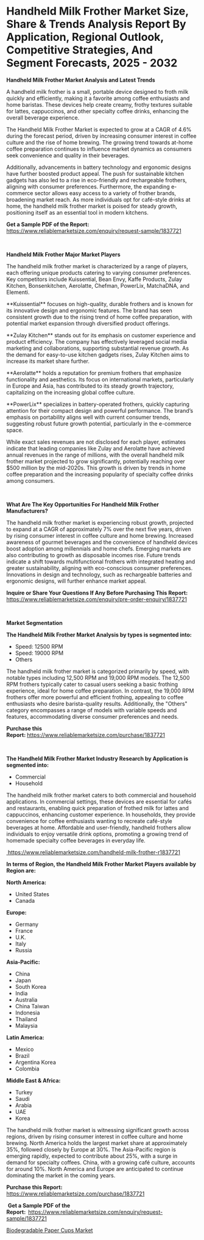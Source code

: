 <p><h1>Handheld Milk Frother Market Size, Share & Trends Analysis Report By Application, Regional Outlook, Competitive Strategies, And Segment Forecasts, 2025 - 2032</h1></p><p><strong>Handheld Milk Frother Market Analysis and Latest Trends</strong></p>
<p><p>A handheld milk frother is a small, portable device designed to froth milk quickly and efficiently, making it a favorite among coffee enthusiasts and home baristas. These devices help create creamy, frothy textures suitable for lattes, cappuccinos, and other specialty coffee drinks, enhancing the overall beverage experience. </p><p>The Handheld Milk Frother Market is expected to grow at a CAGR of 4.6% during the forecast period, driven by increasing consumer interest in coffee culture and the rise of home brewing. The growing trend towards at-home coffee preparation continues to influence market dynamics as consumers seek convenience and quality in their beverages. </p><p>Additionally, advancements in battery technology and ergonomic designs have further boosted product appeal. The push for sustainable kitchen gadgets has also led to a rise in eco-friendly and rechargeable frothers, aligning with consumer preferences. Furthermore, the expanding e-commerce sector allows easy access to a variety of frother brands, broadening market reach. As more individuals opt for café-style drinks at home, the handheld milk frother market is poised for steady growth, positioning itself as an essential tool in modern kitchens.</p></p>
<p><strong>Get a Sample PDF of the Report:&nbsp;</strong> <a href="https://www.reliablemarketsize.com/enquiry/request-sample/1837721?utm_campaign=2747&utm_medium=2&utm_source=Github&utm_content=ia&utm_term=05042025&utm_id=handheld-milk-frother">https://www.reliablemarketsize.com/enquiry/request-sample/1837721</a></p>
<p>&nbsp;</p>
<p><strong>Handheld Milk Frother Major Market Players</strong></p>
<p><p>The handheld milk frother market is characterized by a range of players, each offering unique products catering to varying consumer preferences. Key competitors include Kuissential, Bean Envy, Kaffe Products, Zulay Kitchen, Bonsenkitchen, Aerolatte, Chefman, PowerLix, MatchaDNA, and Elementi.</p><p>**Kuissential** focuses on high-quality, durable frothers and is known for its innovative design and ergonomic features. The brand has seen consistent growth due to the rising trend of home coffee preparation, with potential market expansion through diversified product offerings.</p><p>**Zulay Kitchen** stands out for its emphasis on customer experience and product efficiency. The company has effectively leveraged social media marketing and collaborations, supporting substantial revenue growth. As the demand for easy-to-use kitchen gadgets rises, Zulay Kitchen aims to increase its market share further.</p><p>**Aerolatte** holds a reputation for premium frothers that emphasize functionality and aesthetics. Its focus on international markets, particularly in Europe and Asia, has contributed to its steady growth trajectory, capitalizing on the increasing global coffee culture.</p><p>**PowerLix** specializes in battery-operated frothers, quickly capturing attention for their compact design and powerful performance. The brand’s emphasis on portability aligns well with current consumer trends, suggesting robust future growth potential, particularly in the e-commerce space.</p><p>While exact sales revenues are not disclosed for each player, estimates indicate that leading companies like Zulay and Aerolatte have achieved annual revenues in the range of millions, with the overall handheld milk frother market projected to grow significantly, potentially reaching over $500 million by the mid-2020s. This growth is driven by trends in home coffee preparation and the increasing popularity of specialty coffee drinks among consumers.</p></p>
<p>&nbsp;</p>
<p><strong>What Are The Key Opportunities For Handheld Milk Frother Manufacturers?</strong></p>
<p><p>The handheld milk frother market is experiencing robust growth, projected to expand at a CAGR of approximately 7% over the next five years, driven by rising consumer interest in coffee culture and home brewing. Increased awareness of gourmet beverages and the convenience of handheld devices boost adoption among millennials and home chefs. Emerging markets are also contributing to growth as disposable incomes rise. Future trends indicate a shift towards multifunctional frothers with integrated heating and greater sustainability, aligning with eco-conscious consumer preferences. Innovations in design and technology, such as rechargeable batteries and ergonomic designs, will further enhance market appeal.</p></p>
<p><strong>Inquire or Share Your Questions If Any Before Purchasing This Report:</strong> <a href="https://www.reliablemarketsize.com/enquiry/pre-order-enquiry/1837721?utm_campaign=2747&utm_medium=2&utm_source=Github&utm_content=ia&utm_term=05042025&utm_id=handheld-milk-frother">https://www.reliablemarketsize.com/enquiry/pre-order-enquiry/1837721</a></p>
<p>&nbsp;</p>
<p><strong>Market Segmentation</strong></p>
<p><strong>The Handheld Milk Frother Market Analysis by types is segmented into:</strong></p>
<p><ul><li>Speed: 12500 RPM</li><li>Speed: 19000 RPM</li><li>Others</li></ul></p>
<p><p>The handheld milk frother market is categorized primarily by speed, with notable types including 12,500 RPM and 19,000 RPM models. The 12,500 RPM frothers typically cater to casual users seeking a basic frothing experience, ideal for home coffee preparation. In contrast, the 19,000 RPM frothers offer more powerful and efficient frothing, appealing to coffee enthusiasts who desire barista-quality results. Additionally, the "Others" category encompasses a range of models with variable speeds and features, accommodating diverse consumer preferences and needs.</p></p>
<p><strong>Purchase this Report:&nbsp;</strong><a href="https://www.reliablemarketsize.com/purchase/1837721?utm_campaign=2747&utm_medium=2&utm_source=Github&utm_content=ia&utm_term=05042025&utm_id=handheld-milk-frother">https://www.reliablemarketsize.com/purchase/1837721</a></p>
<p>&nbsp;</p>
<p><strong>The Handheld Milk Frother Market Industry Research by Application is segmented into:</strong></p>
<p><ul><li>Commercial</li><li>Household</li></ul></p>
<p><p>The handheld milk frother market caters to both commercial and household applications. In commercial settings, these devices are essential for cafés and restaurants, enabling quick preparation of frothed milk for lattes and cappuccinos, enhancing customer experience. In households, they provide convenience for coffee enthusiasts wanting to recreate café-style beverages at home. Affordable and user-friendly, handheld frothers allow individuals to enjoy versatile drink options, promoting a growing trend of homemade specialty coffee beverages in everyday life.</p></p>
<p><a href="https://www.reliablemarketsize.com/handheld-milk-frother-r1837721?utm_campaign=2747&utm_medium=2&utm_source=Github&utm_content=ia&utm_term=05042025&utm_id=handheld-milk-frother">&nbsp;https://www.reliablemarketsize.com/handheld-milk-frother-r1837721</a></p>
<p><strong>In terms of Region, the Handheld Milk Frother Market Players available by Region are:</strong></p>
<p>
    <p> <strong> North America: </strong>
        <ul>
            <li>United States</li>
            <li>Canada</li>
        </ul>
        </p> 
    <p> <strong> Europe: </strong>
        <ul>
            <li>Germany</li>
            <li>France</li>
            <li>U.K.</li>
            <li>Italy</li>
            <li>Russia</li>
        </ul>
        </p> 
    <p> <strong> Asia-Pacific: </strong>
        <ul>
            <li>China</li>
            <li>Japan</li>
            <li>South Korea</li>
            <li>India</li>
            <li>Australia</li>
            <li>China Taiwan</li>
            <li>Indonesia</li>
            <li>Thailand</li>
            <li>Malaysia</li>
        </ul>
        </p> 
    <p> <strong> Latin America: </strong>
        <ul>
            <li>Mexico</li>
            <li>Brazil</li>
            <li>Argentina Korea</li>
            <li>Colombia</li>
        </ul>
        </p> 
    <p> <strong> Middle East & Africa: </strong>
        <ul>
            <li>Turkey</li>
            <li>Saudi</li>
            <li>Arabia</li>
            <li>UAE</li>
            <li>Korea</li>
        </ul>
    </p>
    </p>
<p><p>The handheld milk frother market is witnessing significant growth across regions, driven by rising consumer interest in coffee culture and home brewing. North America holds the largest market share at approximately 35%, followed closely by Europe at 30%. The Asia-Pacific region is emerging rapidly, expected to contribute about 25%, with a surge in demand for specialty coffees. China, with a growing café culture, accounts for around 10%. North America and Europe are anticipated to continue dominating the market in the coming years.</p></p>
<p><strong>Purchase this Report: </strong><a href="https://www.reliablemarketsize.com/purchase/1837721?utm_campaign=2747&utm_medium=2&utm_source=Github&utm_content=ia&utm_term=05042025&utm_id=handheld-milk-frother">https://www.reliablemarketsize.com/purchase/1837721</a></p>
<p>&nbsp;<strong>Get a Sample PDF of the Report:&nbsp;&nbsp;</strong><a href="https://www.reliablemarketsize.com/enquiry/request-sample/1837721?utm_campaign=2747&utm_medium=2&utm_source=Github&utm_content=ia&utm_term=05042025&utm_id=handheld-milk-frother">https://www.reliablemarketsize.com/enquiry/request-sample/1837721</a></p>
<p><strong></strong></p>
<p><p><a href="https://github.com/berbelsagwan/Market-Research-Report-List-1/blob/main/biodegradable-paper-cups-market.md?utm_campaign=2747&utm_medium=2&utm_source=Github&utm_content=ia&utm_term=05042025&utm_id=handheld-milk-frother">Biodegradable Paper Cups Market</a></p></p>